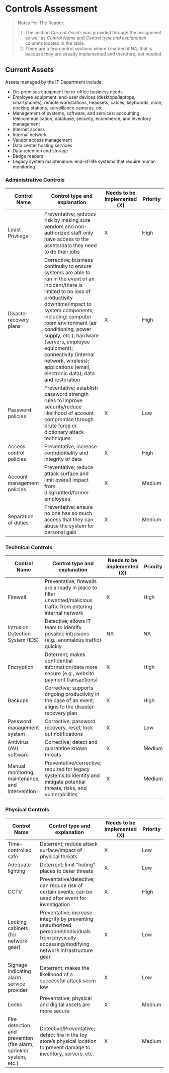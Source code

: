# Controls Assessment
> Notes For The Reader:
> 
> 1. The section *Current Assets* was provided through the assignment as well as *Control Name* and *Control type and explanation* columns located in the table.
> 2. There are a few control sections where I marked it *NA*, that is because they are already implemented and therefore, not needed.

## Current Assets
Assets managed by the IT Department include: 
   - On-premises equipment for in-office business needs  
   - Employee equipment: end-user devices (desktops/laptops, smartphones), remote workstations, headsets, cables, keyboards, mice, docking stations, surveillance cameras, etc.
   - Management of systems, software, and services: accounting, telecommunication, database, security, ecommerce, and inventory management
   - Internet access
   - Internal network
   - Vendor access management
   - Data center hosting services  
   - Data retention and storage
   - Badge readers
   - Legacy system maintenance: end-of-life systems that require human monitoring 

### Administrative Controls

Control Name | Control type and explanation | Needs to be implemented (X) |  Priority 
--- | --- | --- | --- |
Least Privilege | Preventative; reduces risk by making sure vendors and non-authorized staff only have access to the assets/data they need to do their jobs | X | High
Disaster recovery plans | Corrective; business continuity to ensure systems are able to run in the event of an incident/there is limited to no loss of productivity downtime/impact to system components, including: computer room environment (air conditioning, power supply, etc.); hardware (servers, employee equipment); connectivity (internal network, wireless); applications (email, electronic data); data and restoration | X | High
Password policies | Preventative; establish password strength rules to improve security/reduce likelihood of account compromise through brute force or dictionary attack techniques | X | Low
Access control policies | Preventative; increase confidentiality and integrity of data | X | High
Account management policies | Preventative; reduce attack surface and limit overall impact from disgruntled/former employees | X | Medium 
Separation of duties | Preventative; ensure no one has so much access that they can abuse the system for personal gain | X | Medium 

### Technical Controls 

Control Name | Control type and explanation | Needs to be implemented (X) |  Priority 
--- | --- | --- | --- |
Firewall | Preventative; firewalls are already in place to filter unwanted/malicious traffic from entering internal network | X | High 
Intrusion Detection System (IDS) | Detective; allows IT team to identify possible intrusions (e.g., anomalous traffic) quickly | NA | NA
Encryption | Deterrent; makes confidential information/data more secure (e.g., website payment transactions) | X | High 
Backups | Corrective; supports ongoing productivity in the case of an event; aligns to the disaster recovery plan | X | High 
Password management system | Corrective; password recovery, reset, lock out notifications | X | Low
Antivirus (AV) software | Corrective; detect and quarantine known threats | X | Medium 
Manual monitoring, maintenance, and intervention | Preventative/corrective; required for legacy systems to identify and mitigate potential threats, risks, and vulnerabilities | X | Medium 

### Physical Controls

Control Name | Control type and explanation | Needs to be implemented (X) |  Priority 
--- | --- | --- | --- |
Time-controlled safe | Deterrent; reduce attack surface/impact of physical threats | X | Low
Adequate lighting | Deterrent; limit "hiding" places to deter threats | X | Low
CCTV | Preventative/detective; can reduce risk of certain events; can be used after event for investigation | X | High 
Locking cabinets (for network gear) | Preventative; increase integrity by preventing unauthorized personnel/individuals from physically accessing/modifying network infrastructure gear | X | Low
Signage indicating alarm service provider | Deterrent; makes the likelihood of a successful attack seem low | X | Low
Locks | Preventative; physical and digital assets are more secure | X | Medium
Fire detection and prevention (fire alarm, sprinkler system, etc.) | Detective/Preventative; detect fire in the toy store’s physical location to prevent damage to inventory, servers, etc. | X | Medium


